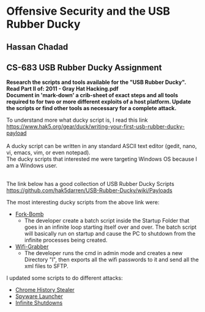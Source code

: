 # Offensive Security and the USB Rubber Ducky
## Hassan Chadad
## CS-683 USB Rubber Ducky Assignment

**Research the scripts and tools available for the "USB Rubber Ducky". <br/> Read Part II of: 2011 - Gray Hat Hacking.pdf <br/> Document in 'mark-down' a crib-sheet of exact steps and all tools required to for two or more different exploits of a host platform. Update the scripts or find other tools as necessary for a complete attack.**

To understand more what ducky script is, I read this link https://www.hak5.org/gear/duck/writing-your-first-usb-rubber-ducky-payload
<br/><br/>
A ducky script can be written in any standard ASCII text editor (gedit, nano, vi, emacs, vim, or even notepad).<br/>
The ducky scripts that interested me were targeting Windows OS because I am a Windows user.<br/><br/>

The link below has a good collection of USB Rubber Ducky Scripts
https://github.com/hak5darren/USB-Rubber-Ducky/wiki/Payloads

The most interesting ducky scripts from the above link were:
* [Fork-Bomb](https://github.com/hak5darren/USB-Rubber-Ducky/wiki/Payload---fork-bomb)
    * The developer create a batch script inside the Startup Folder that goes in an infinite loop starting itself over and over. The batch script will basically run on startup and cause the PC to shutdown from the infinite processes being created.
* [Wifi-Grabber](https://github.com/hak5darren/USB-Rubber-Ducky/wiki/Payload---WiFi-key-grabber)
    * The developer runs the cmd in admin mode and creates a new Directory "l", then exports all the wifi passwords to it and send all the xml files to SFTP.

I updated some scripts to do different attacks:
* [Chrome History Stealer](https://github.com/hak5darren/USB-Rubber-Ducky/wiki/Payload---WiFi-key-grabber)
* [Spyware Launcher](https://github.com/hak5darren/USB-Rubber-Ducky/wiki/Payload---WiFi-key-grabber)
* [Infinite Shutdowns](https://github.com/hak5darren/USB-Rubber-Ducky/wiki/Payload---WiFi-key-grabber)





